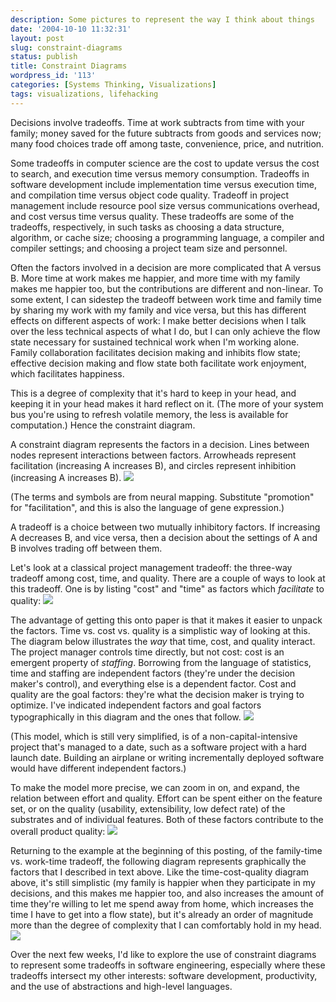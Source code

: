 ```yaml
---
description: Some pictures to represent the way I think about things
date: '2004-10-10 11:32:31'
layout: post
slug: constraint-diagrams
status: publish
title: Constraint Diagrams
wordpress_id: '113'
categories: [Systems Thinking, Visualizations]
tags: visualizations, lifehacking
---
```


Decisions involve tradeoffs.  Time at work subtracts from time with your family; money saved for the future subtracts from goods and services now; many food choices trade off among taste, convenience, price, and nutrition.

Some tradeoffs in computer science are the cost to update versus the cost to search, and execution time versus memory consumption.  Tradeoffs in software development include implementation time versus execution time, and compilation time versus object code quality.  Tradeoff in project management include resource pool size versus communications overhead, and cost versus time versus quality.  These tradeoffs are some of the tradeoffs, respectively, in such tasks as choosing a data structure, algorithm, or cache size; choosing a programming language, a compiler and compiler settings; and choosing a project team size and personnel.

Often the factors involved in a decision are more complicated that A versus B.  More time at work makes me happier, and more time with my family makes me happier too, but the contributions are different and non-linear.  To some extent, I can sidestep the tradeoff between work time and family time by sharing my work with my family and vice versa, but this has different effects on different aspects of work: I make better decisions when I talk over the less technical aspects of what I do, but I can only achieve the flow state necessary for sustained technical work when I'm working alone.  Family collaboration facilitates decision making and inhibits flow state; effective decision making and flow state both facilitate work enjoyment, which facilitates happiness.

This is a degree of complexity that it's hard to keep in your head, and keeping it in your head makes it hard reflect on it.  (The more of your system bus you're using to refresh volatile memory, the less is available for computation.)  Hence the constraint diagram.

A constraint diagram represents the factors in a decision.  Lines between nodes represent interactions between factors.  Arrowheads represent facilitation (increasing A increases B), and circles represent inhibition (increasing A increases B).
![](http://images.osteele.com/constraints/legend.png)

(The terms and symbols are from neural mapping.  Substitute "promotion" for "facilitation", and this is also the language of gene expression.)

A tradeoff is a choice between two mutually inhibitory factors.  If increasing A decreases B, and vice versa, then a decision about the settings of A and B involves trading off between them.

Let's look at a classical project management tradeoff: the three-way tradeoff among cost, time, and quality.  There are a couple of ways to look at this tradeoff.  One is by listing "cost" and "time" as factors which _facilitate_ to quality:
![](http://images.osteele.com/constraints/time-cost-quality.png)

The advantage of getting this onto paper is that it makes it easier to unpack the factors.  Time vs. cost vs. quality is a simplistic way of looking at this.  The diagram below illustrates the _way_ that time, cost, and quality interact.  The project manager controls time directly, but not cost: cost is an emergent property of _staffing_.  Borrowing from the language of statistics, time and staffing are independent factors (they're under the decision maker's control), and everything else is a dependent factor.  Cost and quality are the goal factors:  they're what the decision maker is trying to optimize.  I've indicated independent factors and goal factors typographically in this diagram and the ones that follow.
![](http://images.osteele.com/constraints/time-cost-quality-unpacked.png)

(This model, which is still very simplified, is of a non-capital-intensive project that's managed to a date, such as a software project with a hard launch date.  Building an airplane or writing incrementally deployed software would have different independent factors.)

To make the model more precise, we can zoom in on, and expand, the relation between effort and quality.  Effort can be spent either on the feature set, or on the quality (usability, extensibility, low defect rate) of the substrates and of individual features.  Both of these factors contribute to the overall product quality:
![](http://images.osteele.com/constraints/quality-unpacked.png)

Returning to the example at the beginning of this posting, of the family-time vs. work-time tradeoff, the following diagram represents graphically the factors that I described in text above. Like the time-cost-quality diagram above, it's still simplistic (my family is happier when they participate in my decisions, and this makes me happier too, and also increases the amount of time they're willing to let me spend away from home, which increases the time I have to get into a flow state), but it's already an order of magnitude more than the degree of complexity that I can comfortably hold in my head.
![](http://images.osteele.com/constraints/family-time.png)

Over the next few weeks, I'd like to explore the use of constraint diagrams to represent some tradeoffs in software engineering, especially where these tradeoffs intersect my other interests: software development, productivity, and the use of abstractions and high-level languages.
